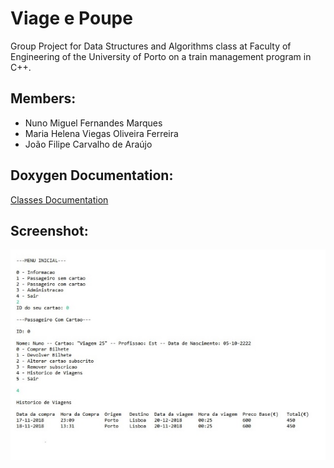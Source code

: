 # Viage e Poupe

Group Project for Data Structures and Algorithms class at Faculty of Engineering of the University of Porto on a train management program in C++.


## Members:
* Nuno Miguel Fernandes Marques
* Maria Helena Viegas Oliveira Ferreira
* João Filipe Carvalho de Araújo

## Doxygen Documentation:

[Classes Documentation](https://nunomiguel22.github.io/AEDA-viage_poupe/index.html "Doxygen documentation")

## Screenshot:
![Screenshot](screenshot.jpg)
